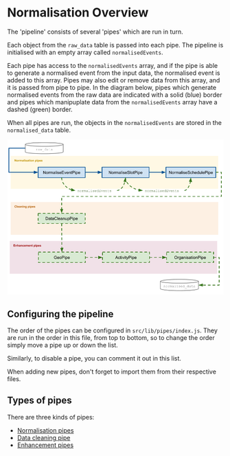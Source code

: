 # Normalisation Overview

The 'pipeline' consists of several 'pipes' which are run in turn.

Each object from the `raw_data` table is passed into each pipe. The pipeline is initialised with an empty array called `normalisedEvents`.

Each pipe has access to the `normalisedEvents` array, and if the pipe is able to generate a normalised event from the input data, the normalised event is added to this array. Pipes may also edit or remove data from this array, and it is passed from pipe to pipe. In the diagram below, pipes which generate normalised events from the raw data are indicated with a solid \(blue\) border and pipes which manipuplate data from the `normalisedEvents` array have a dashed \(green\) border.

When all pipes are run, the objects in the `normalisedEvents` are stored in the `normalised_data` table.

![The pipes in the pipeline and flow of data between them](../../../.gitbook/assets/pipeline.png)

## Configuring the pipeline

The order of the pipes can be configured in `src/lib/pipes/index.js`. They are run in the order in this file, from top to bottom, so to change the order simply move a pipe up or down the list.

Similarly, to disable a pipe, you can comment it out in this list.

When adding new pipes, don't forget to import them from their respective files.

## Types of pipes

There are three kinds of pipes:

* [Normalisation pipes](normalisation-pipes.md)
* [Data cleaning pipe](https://github.com/openactive/conformance-services/tree/b7204679bf73fb142557be8698afdd461af44de6/docs/understanding-the-services/stage/normalise-data/data-cleaning-pipe.md)
* [Enhancement pipes](https://github.com/openactive/conformance-services/tree/b7204679bf73fb142557be8698afdd461af44de6/docs/understanding-the-services/stage/normalise-data/enhancement-pipes.md)

